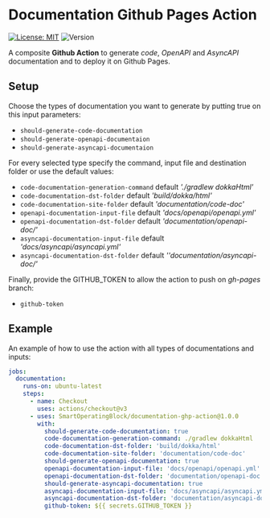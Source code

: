 # Documentation Github Pages Action


[![License: MIT](https://img.shields.io/badge/License-MIT-yellow.svg?style=plastic)](https://opensource.org/licenses/MIT)
![Version](https://img.shields.io/github/v/release/smartoperatingblock/documentation-ghp-action?style=plastic)

A composite **Github Action** to generate *code*, *OpenAPI* and *AsyncAPI* documentation and to deploy it on Github Pages.

## Setup
Choose the types of documentation you want to generate by putting true on this input parameters:
- `should-generate-code-documentation`
- `should-generate-openapi-documentaion`
- `should-generate-asyncapi-documentaion`

For every selected type specify the command, input file and destination folder or use the default values:
- `code-documentation-generation-command`    default *'./gradlew dokkaHtml'*
- `code-documentation-dst-folder`    default *'build/dokka/html'*
- `code-documentation-site-folder` default *'documentation/code-doc'*
- `openapi-documentation-input-file`    default *'docs/openapi/openapi.yml'*
- `openapi-documentation-dst-folder`    default *'documentation/openapi-doc/'*
- `asyncapi-documentation-input-file`    default *'docs/asyncapi/asyncapi.yml'*
- `asyncapi-documentation-dst-folder`    default *''documentation/asyncapi-doc/'*

Finally, provide the GITHUB_TOKEN to allow the action to push on *gh-pages* branch:
- `github-token`
  
## Example

An example of how to use the action with all types of documentations and inputs:
```yaml
jobs:
  documentation:
    runs-on: ubuntu-latest
    steps:
      - name: Checkout
        uses: actions/checkout@v3
      - uses: SmartOperatingBlock/documentation-ghp-action@1.0.0
        with:
          should-generate-code-documentation: true
          code-documentation-generation-command: ./gradlew dokkaHtml
          code-documentation-dst-folder: 'build/dokka/html'
          code-documentation-site-folder: 'documentation/code-doc'
          should-generate-openapi-documentation: true
          openapi-documentation-input-file: 'docs/openapi/openapi.yml'
          openapi-documentation-dst-folder: 'documentation/openapi-doc'
          should-generate-asyncapi-documentation: true
          asyncapi-documentation-input-file: 'docs/asyncapi/asyncapi.yml'
          asyncapi-documentation-dst-folder: 'documentation/asyncapi-doc'
          github-token: ${{ secrets.GITHUB_TOKEN }}
```
